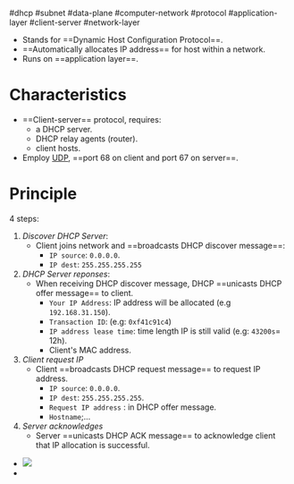 #dhcp #subnet #data-plane #computer-network #protocol  #application-layer  #client-server #network-layer 

- Stands for ==Dynamic Host Configuration Protocol==.
- ==Automatically allocates IP address== for host within a network.
- Runs on ==application layer==.
# Characteristics
 - ==Client-server== protocol, requires:
	- a DHCP server.
	- DHCP relay agents (router).
	- client hosts.
- Employ [UDP](UDP.md), ==port 68 on client and port 67 on server==.
# Principle
4 steps:
1. *Discover DHCP Server*:
	 - Client joins network and ==broadcasts DHCP discover message==:
		 - `IP source`: `0.0.0.0`.
		 - `IP dest`: `255.255.255.255`
2. *DHCP Server reponses*:
	- When receiving DHCP discover message, DHCP ==unicasts DHCP offer message== to client.
		- `Your IP Address`: IP address will be allocated (e.g `192.168.31.150`).
		- `Transaction ID`: (e.g: `0xf41c91c4`)
		- `IP address lease time`: time length IP is still valid (e.g: `43200s`= 12h).
		- Client's MAC address.
3. *Client request IP*
	- Client ==broadcasts DHCP request message== to request IP address.
		- `IP source`: `0.0.0.0`.
		- `IP dest`: `255.255.255.255`.
		- `Request IP address` : in DHCP offer message.
		- `Hostname`;...
4. *Server acknowledges*
	- Server ==unicasts DHCP ACK message== to acknowledge client that IP allocation is successful.
- ![](Pasted%20image%2020240522151346.png)
- 





